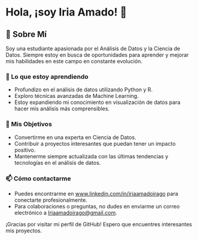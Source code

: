 # Hola, ¡soy Iria Amado! 👋

## 👤 Sobre Mí
Soy una estudiante apasionada por el Análisis de Datos y la Ciencia de Datos. Siempre estoy en busca de oportunidades para aprender y mejorar mis habilidades en este campo en constante evolución.

### 🌱 Lo que estoy aprendiendo
- Profundizo en el análisis de datos utilizando Python y R.
- Exploro técnicas avanzadas de Machine Learning.
- Estoy expandiendo mi conocimiento en visualización de datos para hacer mis análisis más comprensibles.

### 🚀 Mis Objetivos
- Convertirme en una experta en Ciencia de Datos.
- Contribuir a proyectos interesantes que puedan tener un impacto positivo.
- Mantenerme siempre actualizada con las últimas tendencias y tecnologías en el análisis de datos.

### 📫 Cómo contactarme
- Puedes encontrarme en www.linkedin.com/in/iriaamadoirago para conectarte profesionalmente.
- Para colaboraciones o preguntas, no dudes en enviarme un correo electrónico a Iriaamadoirago@gmail.com.

¡Gracias por visitar mi perfil de GitHub! Espero que encuentres interesantes mis proyectos.

